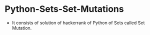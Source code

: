# Python-Sets-Set-Mutations
- It consists of solution of hackerrank of Python of Sets called Set Mutation.
